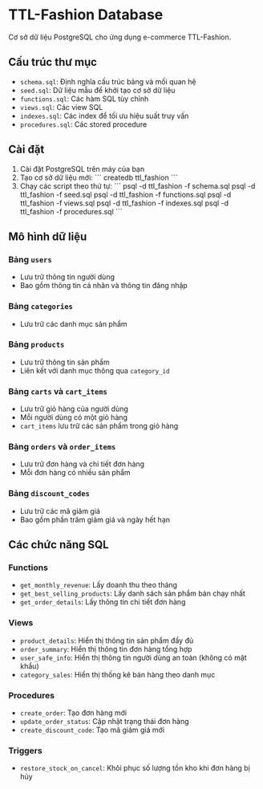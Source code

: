 # TTL-Fashion Database

Cơ sở dữ liệu PostgreSQL cho ứng dụng e-commerce TTL-Fashion.

## Cấu trúc thư mục

- `schema.sql`: Định nghĩa cấu trúc bảng và mối quan hệ
- `seed.sql`: Dữ liệu mẫu để khởi tạo cơ sở dữ liệu
- `functions.sql`: Các hàm SQL tùy chỉnh
- `views.sql`: Các view SQL
- `indexes.sql`: Các index để tối ưu hiệu suất truy vấn
- `procedures.sql`: Các stored procedure

## Cài đặt

1. Cài đặt PostgreSQL trên máy của bạn
2. Tạo cơ sở dữ liệu mới:
   \`\`\`
   createdb ttl_fashion
   \`\`\`
3. Chạy các script theo thứ tự:
   \`\`\`
   psql -d ttl_fashion -f schema.sql
   psql -d ttl_fashion -f seed.sql
   psql -d ttl_fashion -f functions.sql
   psql -d ttl_fashion -f views.sql
   psql -d ttl_fashion -f indexes.sql
   psql -d ttl_fashion -f procedures.sql
   \`\`\`

## Mô hình dữ liệu

### Bảng `users`
- Lưu trữ thông tin người dùng
- Bao gồm thông tin cá nhân và thông tin đăng nhập

### Bảng `categories`
- Lưu trữ các danh mục sản phẩm

### Bảng `products`
- Lưu trữ thông tin sản phẩm
- Liên kết với danh mục thông qua `category_id`

### Bảng `carts` và `cart_items`
- Lưu trữ giỏ hàng của người dùng
- Mỗi người dùng có một giỏ hàng
- `cart_items` lưu trữ các sản phẩm trong giỏ hàng

### Bảng `orders` và `order_items`
- Lưu trữ đơn hàng và chi tiết đơn hàng
- Mỗi đơn hàng có nhiều sản phẩm

### Bảng `discount_codes`
- Lưu trữ các mã giảm giá
- Bao gồm phần trăm giảm giá và ngày hết hạn

## Các chức năng SQL

### Functions
- `get_monthly_revenue`: Lấy doanh thu theo tháng
- `get_best_selling_products`: Lấy danh sách sản phẩm bán chạy nhất
- `get_order_details`: Lấy thông tin chi tiết đơn hàng

### Views
- `product_details`: Hiển thị thông tin sản phẩm đầy đủ
- `order_summary`: Hiển thị thông tin đơn hàng tổng hợp
- `user_safe_info`: Hiển thị thông tin người dùng an toàn (không có mật khẩu)
- `category_sales`: Hiển thị thống kê bán hàng theo danh mục

### Procedures
- `create_order`: Tạo đơn hàng mới
- `update_order_status`: Cập nhật trạng thái đơn hàng
- `create_discount_code`: Tạo mã giảm giá mới

### Triggers
- `restore_stock_on_cancel`: Khôi phục số lượng tồn kho khi đơn hàng bị hủy

